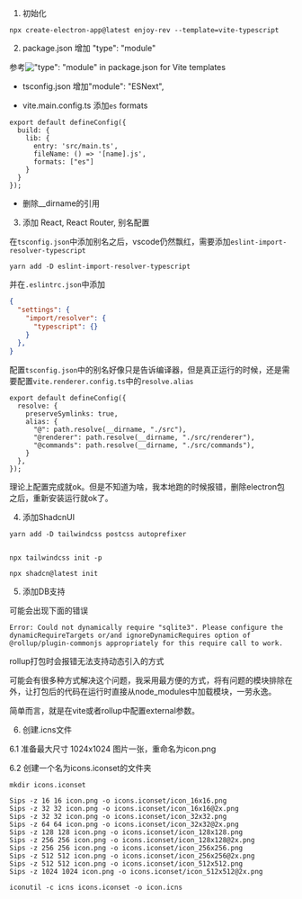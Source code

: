 1. 初始化

```shell
npx create-electron-app@latest enjoy-rev --template=vite-typescript
```

2. package.json 增加 "type": "module"

参考!["type": "module" in package.json for Vite templates](https://github.com/electron/forge/issues/3502)


* tsconfig.json 增加"module": "ESNext",

* vite.main.config.ts 添加`es` formats

```tsx
export default defineConfig({
  build: {
    lib: {
      entry: 'src/main.ts',
      fileName: () => '[name].js',
      formats: ["es"]
    }
  }
});
```

* 删除__dirname的引用

3. 添加 React, React Router, 别名配置

在`tsconfig.json`中添加别名之后，vscode仍然飘红，需要添加`eslint-import-resolver-typescript`

```shell
yarn add -D eslint-import-resolver-typescript
```

并在`.eslintrc.json`中添加

```json
{
  "settings": {
    "import/resolver": {
      "typescript": {}
    }
  },
}
```

配置`tsconfig.json`中的别名好像只是告诉编译器，但是真正运行的时候，还是需要配置`vite.renderer.config.ts`中的`resolve.alias`

```tsx
export default defineConfig({
  resolve: {
    preserveSymlinks: true,
    alias: {
      "@": path.resolve(__dirname, "./src"),
      "@renderer": path.resolve(__dirname, "./src/renderer"),
      "@commands": path.resolve(__dirname, "./src/commands"),
    }
  },
});
```

理论上配置完成就ok。但是不知道为啥，我本地跑的时候报错，删除electron包之后，重新安装运行就ok了。

4. 添加ShadcnUI

```shell
yarn add -D tailwindcss postcss autoprefixer


npx tailwindcss init -p
```

```shell
npx shadcn@latest init
```


5. 添加DB支持

可能会出现下面的错误

```
Error: Could not dynamically require "sqlite3". Please configure the dynamicRequireTargets or/and ignoreDynamicRequires option of @rollup/plugin-commonjs appropriately for this require call to work.
```

rollup打包时会报错无法支持动态引入的方式

可能会有很多种方式解决这个问题，我采用最方便的方式，将有问题的模块排除在外，让打包后的代码在运行时直接从node_modules中加载模块，一劳永逸。

简单而言，就是在vite或者rollup中配置external参数。


6. 创建.icns文件
  
6.1 准备最大尺寸 1024x1024 图片一张，重命名为icon.png

6.2 创建一个名为icons.iconset的文件夹

```shell
mkdir icons.iconset
```

```shell
Sips -z 16 16 icon.png -o icons.iconset/icon_16x16.png
Sips -z 32 32 icon.png -o icons.iconset/icon_16x16@2x.png
Sips -z 32 32 icon.png -o icons.iconset/icon_32x32.png
Sips -z 64 64 icon.png -o icons.iconset/icon_32x32@2x.png
Sips -z 128 128 icon.png -o icons.iconset/icon_128x128.png
Sips -z 256 256 icon.png -o icons.iconset/icon_128x128@2x.png
Sips -z 256 256 icon.png -o icons.iconset/icon_256x256.png
Sips -z 512 512 icon.png -o icons.iconset/icon_256x256@2x.png
Sips -z 512 512 icon.png -o icons.iconset/icon_512x512.png
Sips -z 1024 1024 icon.png -o icons.iconset/icon_512x512@2x.png
```

```shell
iconutil -c icns icons.iconset -o icon.icns
```